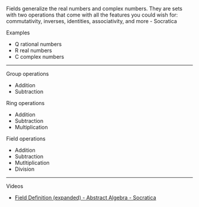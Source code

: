 Fields generalize the real numbers and complex numbers.  They are sets with two operations that come with all the features you could wish for: commutativity, inverses, identities, associativity, and more - Socratica

Examples
* Q rational numbers
* R real numbers
* C complex numbers

- - - -
Group operations
* Addition
* Subtraction

Ring operations
* Addition
* Subtraction
* Multiplication
   
Field operations
* Addition
* Subtraction
* Mutltiplication
* Division

- - - -

Videos
* [Field Definition (expanded) - Abstract Algebra - Socratica](https://youtu.be/KCSZ4QhOw0I?si=HXnCGRsIlST-bPyI)

